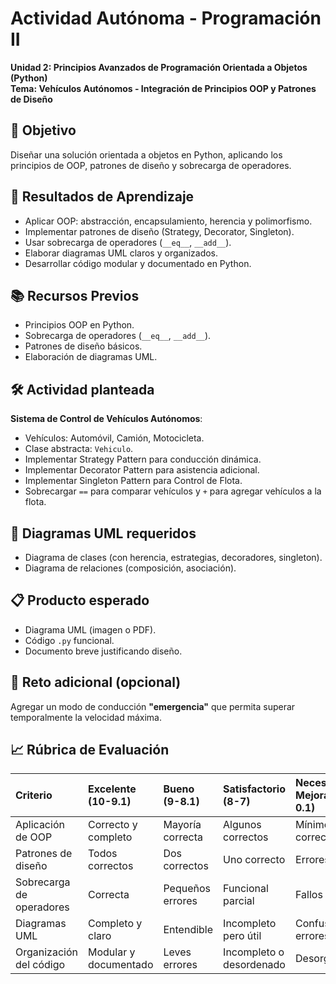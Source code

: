 # Actividad Autónoma - Programación II
**Unidad 2: Principios Avanzados de Programación Orientada a Objetos (Python)**  
**Tema: Vehículos Autónomos - Integración de Principios OOP y Patrones de Diseño**

## 🎯 Objetivo
Diseñar una solución orientada a objetos en Python, aplicando los principios de OOP, patrones de diseño y sobrecarga de operadores.

## 🎯 Resultados de Aprendizaje
- Aplicar OOP: abstracción, encapsulamiento, herencia y polimorfismo.
- Implementar patrones de diseño (Strategy, Decorator, Singleton).
- Usar sobrecarga de operadores (`__eq__`, `__add__`).
- Elaborar diagramas UML claros y organizados.
- Desarrollar código modular y documentado en Python.

## 📚 Recursos Previos
- Principios OOP en Python.
- Sobrecarga de operadores (`__eq__`, `__add__`).
- Patrones de diseño básicos.
- Elaboración de diagramas UML.

## 🛠️ Actividad planteada
**Sistema de Control de Vehículos Autónomos**:
- Vehículos: Automóvil, Camión, Motocicleta.
- Clase abstracta: `Vehiculo`.
- Implementar Strategy Pattern para conducción dinámica.
- Implementar Decorator Pattern para asistencia adicional.
- Implementar Singleton Pattern para Control de Flota.
- Sobrecargar `==` para comparar vehículos y `+` para agregar vehículos a la flota.

## 📐 Diagramas UML requeridos
- Diagrama de clases (con herencia, estrategias, decoradores, singleton).
- Diagrama de relaciones (composición, asociación).

## 📋 Producto esperado
- Diagrama UML (imagen o PDF).
- Código `.py` funcional.
- Documento breve justificando diseño.

## 🧠 Reto adicional (opcional)
Agregar un modo de conducción **"emergencia"** que permita superar temporalmente la velocidad máxima.

## 📈 Rúbrica de Evaluación

| Criterio | Excelente (10-9.1) | Bueno (9-8.1) | Satisfactorio (8-7) | Necesita Mejorar (6.9-0.1) | No Entrega (0) |
|:---------|:------------------|:-------------|:--------------------|:---------------------------|:--------------|
| Aplicación de OOP | Correcto y completo | Mayoría correcta | Algunos correctos | Mínimos correctos | No aplica |
| Patrones de diseño | Todos correctos | Dos correctos | Uno correcto | Errores graves | No implementa |
| Sobrecarga de operadores | Correcta | Pequeños errores | Funcional parcial | Fallos graves | No implementa |
| Diagramas UML | Completo y claro | Entendible | Incompleto pero útil | Confuso o errores graves | No presenta |
| Organización del código | Modular y documentado | Leves errores | Incompleto o desordenado | Desorganizado | No entrega |
